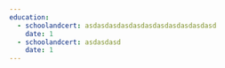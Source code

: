 ```yaml
---
education:
  - schoolandcert: asdasdasdasdasdasdasdasdasdasdasd
    date: 1
  - schoolandcert: asdasdasd
    date: 1
---
```

